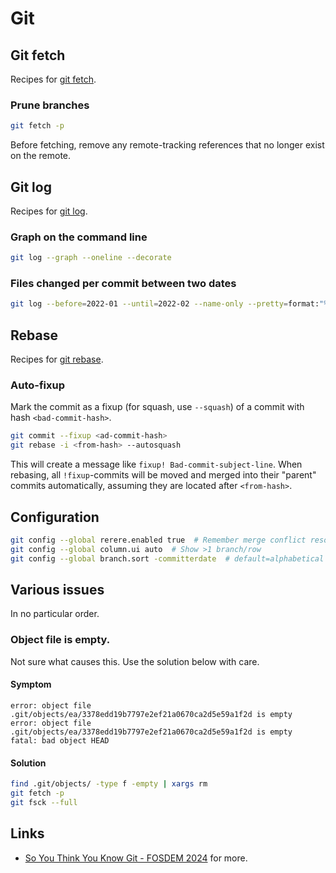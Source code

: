 # Git

## Git fetch
Recipes for [git fetch](https://git-scm.com/docs/git-fetch).

### Prune branches
```bash
git fetch -p
```
Before fetching, remove any remote-tracking references that no longer exist on the remote.

## Git log
Recipes for [git log](https://git-scm.com/docs/git-log).

### Graph on the command line
```bash
git log --graph --oneline --decorate
```

### Files changed per commit between two dates
```bash
git log --before=2022-01 --until=2022-02 --name-only --pretty=format:"%hx09 -- %an%x09%ad%x09%s"
```

## Rebase
Recipes for [git rebase](https://git-scm.com/docs/git-rebase).

### Auto-fixup
Mark the commit as a fixup (for squash, use `--squash`) of a commit with hash `<bad-commit-hash>`.
```bash
git commit --fixup <ad-commit-hash>
git rebase -i <from-hash> --autosquash
```
This will create a message like `fixup! Bad-commit-subject-line`. When rebasing, all `!fixup`-commits will be moved and
merged into their "parent" commits automatically, assuming they are located after `<from-hash>`.

## Configuration
```bash
git config --global rerere.enabled true  # Remember merge conflict resolutions
git config --global column.ui auto  # Show >1 branch/row
git config --global branch.sort -committerdate  # default=alphabetical
```

## Various issues
In no particular order.

### Object file is empty.
Not sure what causes this. Use the solution below with care.

#### Symptom
```
error: object file .git/objects/ea/3378edd19b7797e2ef21a0670ca2d5e59a1f2d is empty
error: object file .git/objects/ea/3378edd19b7797e2ef21a0670ca2d5e59a1f2d is empty
fatal: bad object HEAD
```

#### Solution
```bash
find .git/objects/ -type f -empty | xargs rm
git fetch -p
git fsck --full
```

## Links
* [So You Think You Know Git - FOSDEM 2024](https://www.youtube.com/watch?v=aolI_Rz0ZqY) for more.
